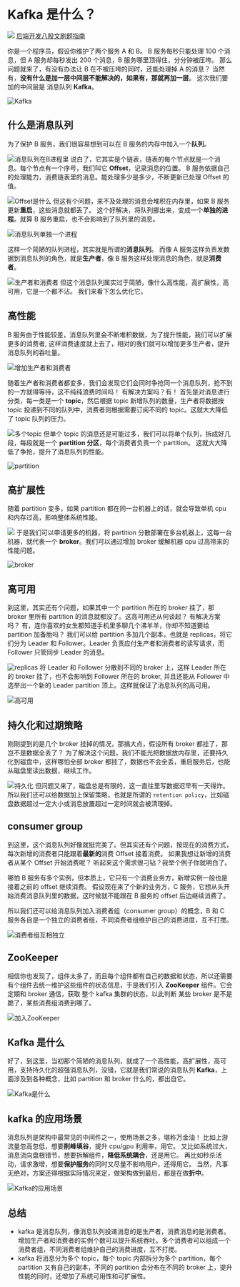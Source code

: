 # Kafka 是什么？

![](https://cdn.xiaobaidebug.top/1711635876652.png)
[后端开发八股文刷题指南](https://golangguide.top)

你是一个程序员，假设你维护了两个服务 A 和 B。
B 服务每秒只能处理 100 个消息，但 A 服务却每秒发出 200 个消息，B 服务哪里顶得住，分分钟被压垮。
那么问题就来了，有没有办法让 B 在不被压垮的同时，还能处理掉 A 的消息？
当然有，**没有什么是加一层中间层不能解决的，如果有，那就再加一层**。
这次我们要加的中间层是 消息队列 **Kafka**。

![Kafka](https://cdn.xiaobaidebug.top/1713671843145.jpeg)

## 什么是消息队列

为了保护 B 服务，我们很容易想到可以在 B 服务的内存中加入一个**队列**。

![消息队列在B进程里](https://cdn.xiaobaidebug.top/1713671959546.jpeg)
说白了，它其实是个链表，链表的每个节点就是一个消息。每个节点有一个序号，我们叫它 **Offset**，记录消息的位置。
B 服务依据自己的处理能力，消费链表里的消息。能处理多少是多少，不断更新已处理 Offset 的值。

![Offset是什么](https://cdn.xiaobaidebug.top/1713671866827.jpeg)
但这有个问题，来不及处理的消息会堆积在内存里，如果 B 服务更新**重启**，这些消息就都丢了。
这个好解决，将队列挪出来，变成一个**单独的进程**。就算 B 服务重启，也不会影响到了队列里的消息。

![消息队列单独一个进程](https://cdn.xiaobaidebug.top/1713671978580.jpeg)

这样一个简陋的队列进程，其实就是所谓的**消息队列**。
而像 A 服务这样负责发数据到消息队列的角色，就是**生产者**，像 B 服务这样处理消息的角色，就是**消费者**。

![生产者和消费者](https://cdn.xiaobaidebug.top/1713672007372.jpeg)
但这个消息队列属实过于简陋，像什么高性能，高扩展性，高可用，它是一个都不沾。
我们来看下怎么优化它。

## 高性能

B 服务由于性能较差，消息队列里会不断堆积数据，为了提升性能，我们可以扩展更多的消费者, 这样消费速度就上去了，相对的我们就可以增加更多生产者，提升消息队列的吞吐量。

![增加生产者和消费者](https://cdn.xiaobaidebug.top/1713672053390.jpeg)

随着生产者和消费者都变多，我们会发现它们会同时争抢同一个消息队列，抢不到的一方就得等待，这不纯纯浪费时间吗！
有解决方案吗？有！
首先是对消息进行分类，每一类是一个 **topic**，然后根据 topic 新增队列的数量，生产者将数据按 topic 投递到不同的队列中，消费者则根据需要订阅不同的 topic。这就大大降低了 topic 队列的压力。

![多个topic](https://cdn.xiaobaidebug.top/1713672075754.jpeg)
但单个 topic 的消息还是可能过多，我们可以将单个队列，拆成好几段，每段就是一个 **partition 分区**，每个消费者负责一个 partition。
这就大大降低了争抢，提升了消息队列的性能。

![partition](https://cdn.xiaobaidebug.top/1713672107754.jpeg)

## 高扩展性

随着 partition 变多，如果 partition 都在同一台机器上的话，就会导致单机 cpu 和内存过高，影响整体系统性能。

![](https://cdn.xiaobaidebug.top/1713672171305.jpeg)
于是我们可以申请更多的机器，将 partition 分散部署在多台机器上，这每一台机器，就代表一个 **broker**。我们可以通过增加 broker 缓解机器 cpu 过高带来的性能问题。

![broker](https://cdn.xiaobaidebug.top/1713672180019.jpeg)

## 高可用

到这里，其实还有个问题，如果其中一个 partition 所在的 broker 挂了，那 broker 里所有 partition 的消息就都没了。这高可用还从何谈起？
有解决方案吗？
有，连你喜欢的女生都知道手机里多聊几个沸羊羊，你却不知道要给 partition 加备胎吗？
我们可以给 partition 多加几个副本，也就是 replicas，将它们分为 Leader 和 Follower。Leader 负责应付生产者和消费者的读写请求，而 Follower 只管同步 Leader 的消息。

![replicas](https://cdn.xiaobaidebug.top/1713672211341.jpeg)
将 Leader 和 Follower 分散到不同的 broker 上，这样 Leader 所在的 broker 挂了，也不会影响到 Follower 所在的 broker, 并且还能从 Follower 中选举出一个新的 Leader partition 顶上。这样就保证了消息队列的高可用。

![高可用](https://cdn.xiaobaidebug.top/1713672217821.jpeg)

## 持久化和过期策略

刚刚提到的是几个 broker 挂掉的情况，那搞大点，假设所有 broker 都挂了，那岂不是数据全丢了？
为了解决这个问题，我们不能光把数据放内存里，还要持久化到磁盘中，这样哪怕全部 broker 都挂了，数据也不会全丢，重启服务后，也能从磁盘里读出数据，继续工作。

![持久化](https://cdn.xiaobaidebug.top/1713672282194.jpeg)
但问题又来了，磁盘总是有限的，这一直往里写数据迟早有一天得炸。
所以我们还可以给数据加上保留策略，也就是所谓的 `retention policy`，比如磁盘数据超过一定大小或消息放置超过一定时间就会被清理掉。

## consumer group

到这里，这个消息队列好像就挺完美了。但其实还有个问题，按现在的消费方式，每次新增的消费者只能跟着**最新的**消费 Offset 接着消费。
如果我想让新增的消费者从某个 Offset 开始消费呢？
听起来这个需求很刁钻？我举个例子你就明白了。

哪怕 B 服务有多个实例，但本质上，它只有一个消费业务方，新增实例一般也是接着之前的 offset 继续消费。
假设现在来了个新的业务方，C 服务，它想从头开始消费消息队列里的数据，这时候就不能跟在 B 服务的 offset 后边继续消费了。

所以我们还可以给消息队列加入消费者组（consumer group）的概念，B 和 C 服务各自是一个独立的消费者组，不同消费者组维护自己的消费进度，互不打搅。

![消费者组互相独立](https://cdn.xiaobaidebug.top/1713672430656.jpeg)

## ZooKeeper

相信你也发现了，组件太多了，而且每个组件都有自己的数据和状态，所以还需要有个组件去统一维护这些组件的状态信息，于是我们引入 **ZooKeeper** 组件。它会定期和 broker 通信，获取 整个 kafka 集群的状态，以此判断 某些 broker 是不是跪了，某些消费组消费到哪了。

![加入ZooKeeper](https://cdn.xiaobaidebug.top/1713672523963.jpeg)

## Kafka 是什么

好了，到这里，当初那个简陋的消息队列，就成了一个高性能，高扩展性，高可用，支持持久化的超强消息队列，没错，它就是我们常说的消息队列 **Kafka**，上面涉及到各种概念，比如 partition 和 broker 什么的，都出自它。

![Kafka是什么](https://cdn.xiaobaidebug.top/1713672461143.jpeg)

## kafka 的应用场景

消息队列是架构中最常见的中间件之一，使用场景之多，堪称万金油！
比如上游流量忽高忽低，想要**削峰填谷**，提升 cpu/gpu 利用率，用它。
又比如系统过大，消息流向盘根错节，想要拆解组件，**降低系统耦合**，还是用它。
再比如秒杀活动，请求激增，想要**保护服务**的同时又尽量不影响用户，还得用它。
当然，凡事无绝对，方案还得根据实际情况来定，做架构做到最后，都是在做**折中**。

![Kafka的应用场景](https://cdn.xiaobaidebug.top/1713672535082.jpeg)

## 总结

- kafka 是消息队列，像消息队列投递消息的是生产者，消费消息的是消费者。增加生产者和消费者的实例个数可以提升系统吞吐。多个消费者可以组成一个消费者组，不同消费者组维护自己的消费进度，互不打搅。
- kafka 将消息分为多个 topic，每个 topic 内部拆分为多个 partition，每个 partition 又有自己的副本，不同的 partition 会分布在不同的 broker 上，提升性能的同时，还增加了系统可用性和可扩展性。
